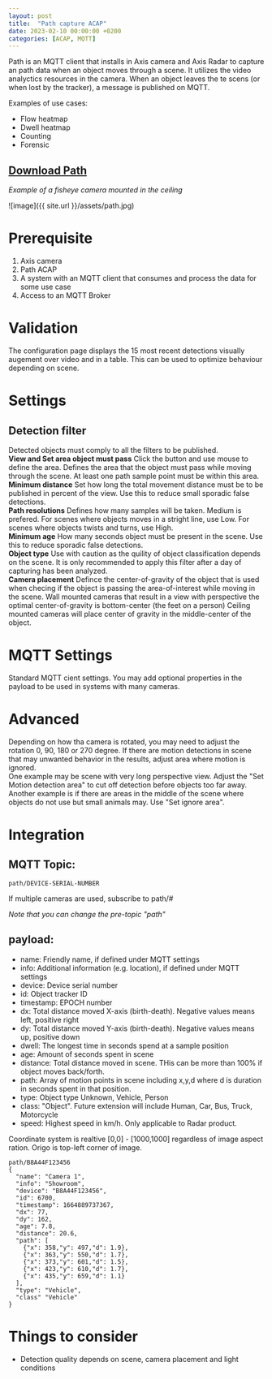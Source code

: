 ```yaml
---
layout: post
title:  "Path capture ACAP"
date: 2023-02-10 00:00:00 +0200
categories: [ACAP, MQTT]
---
```

Path is an MQTT client that installs in Axis camera and Axis Radar to capture an path data when an object moves through a scene.  It utilizes the video analyctics resources in the camera. When an object leaves the te scens (or when lost by the tracker), a message is published on MQTT. 

Examples of use cases:
* Flow heatmap
* Dwell heatmap
* Counting
* Forensic

## [Download Path](https://acap.juhlin.me/package/path)

_Example of a fisheye camera mounted in the ceiling_  

![image]({{ site.url }}/assets/path.jpg)

# Prerequisite
1. Axis camera  
2. Path ACAP
3. A system with an MQTT client that consumes and process the data for some use case  
4. Access to an MQTT Broker

# Validation
The configuration page displays the 15 most recent detections visually augement over video and in a table.  This can be used to optimize behaviour depending on scene.

# Settings

## Detection filter
Detected objects must comply to all the filters to be published.
&nbsp;\
**View and Set area object must pass**
Click the button and use mouse to define the area. Defines the area that the object must pass while moving through the scene.  At least one path sample point must be within this area.
\
**Minimum distance**
Set how long the total movement distance must be to be published in percent of the view.  Use this to reduce small sporadic false detections.
\
**Path resolutions**
Defines how many samples will be taken. Medium is prefered.  For scenes where objects moves in a stright line, use Low.  For scenes where objects twists and turns, use High.
\
**Minimum age**
How many seconds object must be present in the scene.  Use this to reduce sporadic false detections.
\
**Object type**
Use with caution as the quility of object classification depends on the scene.  It is only recommended to apply this filter after a day of capturing has been analyzed.
\
**Camera placement**
Defince the center-of-gravity of the object that is used when checing if the object is passing the area-of-interest while moving in the scene.
Wall mounted cameras that result in a view with perspective the optimal center-of-gravity is bottom-center (the feet on a person)
Ceiling mounted cameras will place center of gravity in the middle-center of the object.

# MQTT Settings
Standard MQTT cient settings.  You may add optional properties in the payload to be used in systems with many cameras.

# Advanced
Depending on how tha camera is rotated, you may need to adjust the rotation 0, 90, 180 or 270 degree.
If there are motion detections in scene that may unwanted behavior in the results, adjust area where motion is ignored.  
One example may be scene with very long perspective view.  Adjust the "Set Motion detection area" to cut off detection before objects too far away.
Another example is if there are areas in the middle of the scene where objects do not use but small animals may.  Use "Set ignore area".


# Integration

## MQTT Topic:
```
path/DEVICE-SERIAL-NUMBER
```
If multiple cameras are used, subscribe to path/#

_Note that you can change the pre-topic "path"_

## payload:
* name: Friendly name, if defined under MQTT settings
* info: Additional information (e.g. location), if defined under MQTT settings
* device: Device serial number
* id: Object tracker ID
* timestamp: EPOCH number
* dx: Total distance moved X-axis (birth-death).  Negative values means left, positive right
* dy: Total distance moved Y-axis (birth-death). Negative values means up, positive down
* dwell: The longest time in seconds spend at a sample position
* age: Amount of seconds spent in scene
* distance: Total distance moved in scene.  THis can be more than 100% if object moves back/forth.
* path: Array of motion points in scene including x,y,d where d is duration in seconds spent in that position.
* type: Object type Unknown, Vehicle, Person
* class: "Object".  Future extension will include Human, Car, Bus, Truck, Motorcycle
* speed:  Highest speed in km/h.  Only applicable to Radar product.

Coordinate system is realtive [0,0] - [1000,1000] regardless of image aspect ration.  Origo is top-left corner of image.

```
path/B8A44F123456
{
  "name": "Camera 1",
  "info": "Showroom",
  "device": "B8A44F123456",
  "id": 6700,
  "timestamp": 1664889737367,
  "dx": 77,
  "dy": 162,
  "age": 7.8,
  "distance": 20.6,
  "path": [
    {"x": 358,"y": 497,"d": 1.9},
    {"x": 363,"y": 550,"d": 1.7},
    {"x": 373,"y": 601,"d": 1.5},
    {"x": 423,"y": 610,"d": 1.7},
    {"x": 435,"y": 659,"d": 1.1}
  ],
  "type": "Vehicle",
  "class" "Vehicle"
}
```
# Things to consider
* Detection quality depends on scene, camera placement and light conditions

